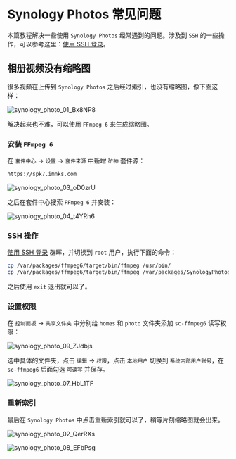 # Synology Photos 常见问题

本篇教程解决一些使用 `Synology Photos` 经常遇到的问题。涉及到 `SSH` 的一些操作，可以参考这里：[使用 SSH 登录](/synology/ssh.md)。

## 相册视频没有缩略图

很多视频在上传到 `Synology Photos` 之后经过索引，也没有缩略图，像下面这样：

![synology_photo_01_Bx8NP8](https://img.slarker.me/blog/synology_photo_01_Bx8NP8.png)

解决起来也不难，可以使用 `FFmpeg 6` 来生成缩略图。

### 安装 `FFmpeg 6`

在 `套件中心` -> `设置` -> `套件来源` 中新增 `矿神` 套件源：

```sh
https://spk7.imnks.com
```

![synology_photo_03_oD0zrU](https://img.slarker.me/blog/synology_photo_03_oD0zrU.png)

之后在套件中心搜索 `FFmpeg 6` 并安装：

![synology_photo_04_t4YRh6](https://img.slarker.me/blog/synology_photo_04_t4YRh6.png)

### SSH 操作

[使用 SSH 登录](/synology/ssh.md) 群晖，并切换到 `root` 用户，执行下面的命令：

```sh
cp /var/packages/ffmpeg6/target/bin/ffmpeg /usr/bin/
cp /var/packages/ffmpeg6/target/bin/ffmpeg /var/packages/SynologyPhotos/target/usr/bin/
```

之后使用 `exit` 退出就可以了。

### 设置权限

在 `控制面板` -> `共享文件夹` 中分别给 `homes` 和 `photo` 文件夹添加 `sc-ffmpeg6` 读写权限：

![synology_photo_09_ZJdbjs](https://img.slarker.me/blog/synology_photo_09_ZJdbjs.png)

选中具体的文件夹，点击 `编辑` -> `权限`，点击 `本地用户` 切换到 `系统内部用户账号`，在 `sc-ffmpeg6` 后面勾选 `可读写` 并保存。

![synology_photo_07_HbL1TF](https://img.slarker.me/blog/synology_photo_07_HbL1TF.png)

### 重新索引

最后在 `Synology Photos` 中点击重新索引就可以了，稍等片刻缩略图就会出来。

![synology_photo_02_QerRXs](https://img.slarker.me/blog/synology_photo_02_QerRXs.png)

![synology_photo_08_EFbPsg](https://img.slarker.me/blog/synology_photo_08_EFbPsg.png)


